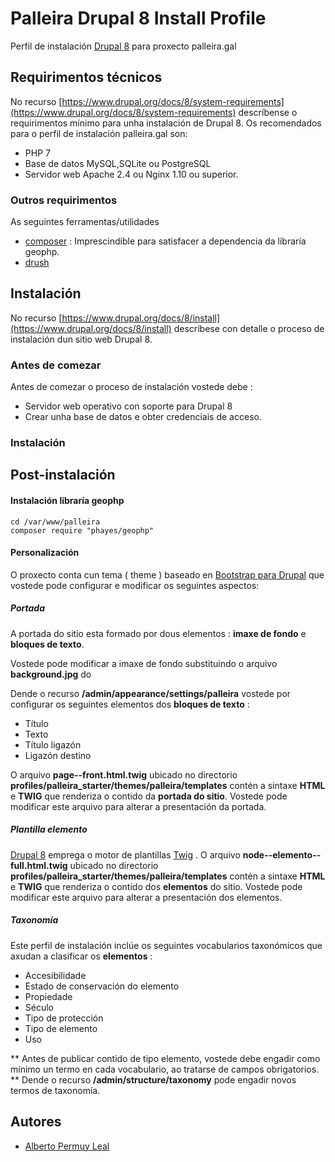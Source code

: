 # Palleira Drupal 8 Install Profile

Perfil de instalación [Drupal 8](https://www.drupal.org) para proxecto palleira.gal

## Requirimentos técnicos

No recurso [https://www.drupal.org/docs/8/system-requirements](https://www.drupal.org/docs/8/system-requirements) descríbense o requirimentos mínimo para unha instalación de Drupal 8. Os recomendados para o perfil de instalación palleira.gal son:

* PHP 7
* Base de datos MySQL,SQLite ou PostgreSQL
* Servidor web Apache 2.4 ou Nginx 1.10 ou superior.

### Outros requirimentos

As seguintes ferramentas/utilidades 

* [composer](https://getcomposer.org/download/) : Imprescindible para satisfacer a dependencia da libraría geophp.
* [drush](https://github.com/drush-ops/drush)

## Instalación

No recurso [https://www.drupal.org/docs/8/install](https://www.drupal.org/docs/8/install) descríbese con detalle o proceso de instalación dun sitio web Drupal 8.

### Antes de comezar

Antes de comezar o proceso de instalación vostede debe :

* Servidor web operativo con soporte para Drupal 8
* Crear unha base de datos e obter credenciais de acceso.

### Instalación

## Post-instalación

#### Instalación libraría geophp

```
cd /var/www/palleira
composer require "phayes/geophp"
```

#### Personalización

O proxecto conta cun tema ( theme ) baseado en [Bootstrap para Drupal](https://www.drupal.org/project/bootstrap) que vostede pode configurar e modificar os seguintes aspectos:

##### Portada 

A portada do sitio esta formado por dous elementos : **imaxe de fondo** e **bloques de texto**.

Vostede pode modificar a imaxe de fondo substituindo o arquivo **background.jpg** do

Dende o recurso **/admin/appearance/settings/palleira** vostede por configurar os seguintes elementos dos **bloques de texto** :

* Título
* Texto
* Título ligazón
* Ligazón destino

O arquivo **page--front.html.twig** ubicado no directorio **profiles/palleira_starter/themes/palleira/templates** contén a sintaxe **HTML** e **TWIG** que renderiza o contido da **portada do sitio**. Vostede pode modificar este arquivo para alterar a presentación da portada.


##### Plantilla elemento

[Drupal 8](https://www.drupal.org/8) emprega o motor de plantillas [Twig](https://twig.symfony.com/) . O arquivo **node--elemento--full.html.twig** ubicado no directorio **profiles/palleira_starter/themes/palleira/templates** contén a sintaxe **HTML** e **TWIG** que renderiza o contido dos **elementos** do sitio. Vostede pode modificar este arquivo para alterar a presentación dos elementos.

##### Taxonomía

Este perfil de instalación inclúe os seguintes vocabularios taxonómicos que axudan a clasificar os **elementos** :

* Accesibilidade
* Estado de conservación do elemento
* Propiedade
* Século
* Tipo de protección
* Tipo de elemento
* Uso

** Antes de publicar contido de tipo elemento, vostede debe engadir como mínimo un termo en cada vocabulario, ao tratarse de campos obrigatorios. ** Dende o recurso **/admin/structure/taxonomy** pode engadir novos termos de taxonomía.

## Autores

* [Alberto Permuy Leal](https://www.drupal.org/u/apermuy)